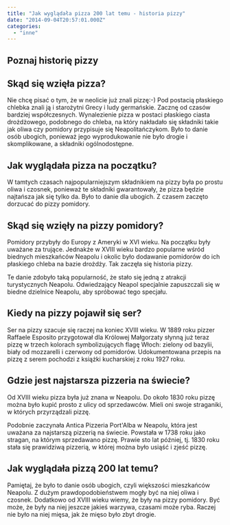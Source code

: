 ```yaml
---
title: "Jak wyglądała pizza 200 lat temu - historia pizzy"
date: "2014-09-04T20:57:01.000Z"
categories: 
  - "inne"
---
```


## Poznaj historię pizzy

## Skąd się wzięła pizza?

Nie chcę pisać o tym, że w neolicie już znali pizzę:-) Pod postacią płaskiego chlebka znali ją i starożytni Grecy i ludy germańskie. Zacznę od czasów bardziej współczesnych. Wynalezienie pizza w postaci płaskiego ciasta drożdżowego, podobnego do chleba, na który nakładało się składniki takie jak oliwa czy pomidory przypisuje się Neapolitańczykom. Było to danie osób ubogich, ponieważ jego wyprodukowanie nie było drogie i skomplikowane, a składniki ogólnodostępne.

## Jak wyglądała pizza na początku?

W tamtych czasach najpopularniejszym składnikiem na pizzy była po prostu oliwa i czosnek, ponieważ te składniki gwarantowały, że pizza będzie najtańsza jak się tylko da. Było to danie dla ubogich. Z czasem zaczęto dorzucać do pizzy pomidory.

## Skąd się wzięły na pizzy pomidory?

Pomidory przybyły do Europy z Ameryki w XVI wieku. Na początku były uważane za trujące. Jednakże w XVIII wieku bardzo popularne wśród biednych mieszkańców Neapolu i okolic było dodawanie pomidorów do ich płaskiego chleba na bazie drożdży. Tak zaczęła się historia pizzy.

Te danie zdobyło taką popularność, że stało się jedną z atrakcji turystycznych Neapolu. Odwiedzający Neapol specjalnie zapuszczali się w biedne dzielnice Neapolu, aby spróbować tego specjału.

## Kiedy na pizzy pojawił się ser?

Ser na pizzy szacuje się raczej na koniec XVIII wieku. W 1889 roku pizzer Raffaele Esposito przygotował dla Królowej Małgorzaty słynną już teraz pizzę w trzech kolorach symbolizujących flagę Włoch: zielony od bazylii, biały od mozzarelli i czerwony od pomidorów. Udokumentowana przepis na pizzę z serem pochodzi z książki kucharskiej z roku 1927 roku.

## Gdzie jest najstarsza pizzeria na świecie?

Od XVIII wieku pizza była już znana w Neapolu. Do około 1830 roku pizzę można było kupić prosto z ulicy od sprzedawców. Mieli oni swoje straganiki, w których przyrządzali pizzę.

Podobnie zaczynała Antica Pizzeria Port'Alba w Neapolu, która jest uważana za najstarszą pizzerią na świecie. Powstała w 1738 roku jako stragan, na którym sprzedawano pizzę. Prawie sto lat później, tj. 1830 roku stała się prawidziwą pizzerią, w której można było usiąść i zjeść pizzę.

## Jak wyglądała pizzą 200 lat temu?

Pamiętaj, że było to danie osób ubogich, czyli większości mieszkańców Neapolu. Z dużym prawdopodobieństwem mogły być na niej oliwa i czosnek. Dodatkowo od XVIII wieku wiemy, że były na pizzy pomidory. Być może, że były na niej jeszcze jakieś warzywa, czasami może ryba. Raczej nie było na niej mięsa, jak że mięso było zbyt drogie.
